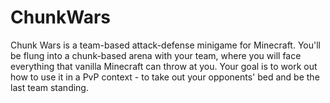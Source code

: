 # ChunkWars
Chunk Wars is a team-based attack-defense minigame for Minecraft.  You'll be flung into a chunk-based arena with your team, where you will face everything that vanilla Minecraft can throw at you. Your goal is to work out how to use it in a PvP context - to take out your opponents' bed and be the last team standing.
